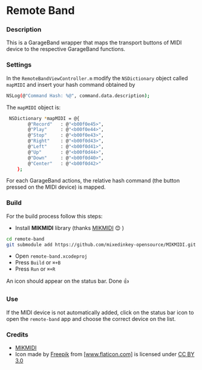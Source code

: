 # Remote Band

### Description
This is a GarageBand wrapper that maps the transport buttons of MIDI device to the respective GarageBand functions.

### Settings
In the ``RemoteBandViewController.m`` modify the ``NSDictionary`` object called ``mapMIDI`` and insert your hash command obtained by
```sh
NSLog(@"Command Hash: %@", command.data.description);
```
The ``mapMIDI`` object is:
```sh
 NSDictionary *mapMIDI = @{
        @"Record"   : @"<b00f0e45>",
        @"Play"     : @"<b00f0e44>",
        @"Stop"     : @"<b00f0e43>",
        @"Right"    : @"<b00f0d43>",
        @"Left"     : @"<b00f0d41>",
        @"Up"       : @"<b00f0d44>",
        @"Down"     : @"<b00f0d40>",
        @"Center"   : @"<b00f0d42>"
    };
```
For each GarageBand actions, the relative hash command (the button pressed on the MIDI device) is mapped.

### Build
For the build process follow this steps:

* Install **MIKMIDI** library (thanks [MIKMIDI] :blush: )
```sh
cd remote-band
git submodule add https://github.com/mixedinkey-opensource/MIKMIDI.git Frameworks/MIKMIDI
```
* Open ``remote-band.xcodeproj``
* Press ``Build`` or ``⌘+B``
* Press ``Run`` or ``⌘+R``

An icon should appear on the status bar. Done :thumbsup:

### Use
If the MIDI device is not automatically added, click on the status bar icon to open the ``remote-band`` app and choose the correct device on the list.


### Credits
* [MIKMIDI]
* Icon made by [Freepik] from [www.flaticon.com] is licensed under [CC BY 3.0]

[Freepik]:http://www.freepik.com
[www.flaticon.com]:http://www.flaticon.com
[CC BY 3.0]:http://creativecommons.org/licenses/by/3.0/
[MIKMIDI]:https://github.com/mixedinkey-opensource/MIKMIDI